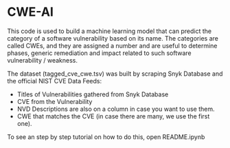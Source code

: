 # CWE-AI

This code is used to build a machine learning model that can predict the category of a software vulnerability based on its name. The categories are called CWEs, and they are assigned a number and are useful to determine phases, generic remediation and impact related to such software vulnerability / weakness.

The dataset (tagged_cve_cwe.tsv) was built by scraping Snyk Database and the official NIST CVE Data Feeds:

- Titles of Vulnerabilities gathered from Snyk Database
- CVE from the Vulnerability
- NVD Descriptions are also on a column in case you want to use them.
- CWE that matches the CVE (in case there are many, we use the first one).

To see an step by step tutorial on how to do this, open README.ipynb
